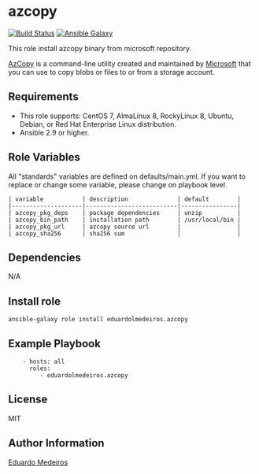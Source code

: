 # azcopy

[![Build Status](https://github.com/eduardolmedeiros/ansible-role-azcopy/workflows/build/badge.svg)](https://github.com/eduardolmedeiros/ansible-role-azcopy/actions?query=workflow%3Abuild)
[![Ansible Galaxy](https://img.shields.io/badge/galaxy-eduardolmedeiros.azcopy-blue.svg)](https://galaxy.ansible.com/eduardolmedeiros/azcopy)

This role install azcopy binary from microsoft repository.

[AzCopy](https://docs.microsoft.com/en-us/azure/storage/common/storage-use-azcopy-v10) is a command-line utility created and maintained by [Microsoft](https://www.microsoft.com) that you can use to copy blobs or files to or from a storage account.

## Requirements

* This role supports: CentOS 7, AlmaLinux 8, RockyLinux 8, Ubuntu, Debian, or Red Hat Enterprise Linux distribution.
* Ansible 2.9 or higher.

## Role Variables

All "standards" variables are defined on defaults/main.yml.
If you want to replace or change some variable, please change on playbook level.

```
| variable           | description              | default        |
|--------------------|--------------------------|----------------|
| azcopy_pkg_deps    | package dependencies     | unzip          |
| azcopy_bin_path    | installation path        | /usr/local/bin |
| azcopy_pkg_url     | azcopy source url        |                |
| azcopy_sha256      | sha256 sum               |                |
```

## Dependencies

N/A

## Install role

```
ansible-galaxy role install eduardolmedeiros.azcopy
```

## Example Playbook

```
    - hosts: all
      roles:
         - eduardolmedeiros.azcopy
```

## License

MIT

## Author Information

[Eduardo Medeiros](https://www.emedeiros.me/)
